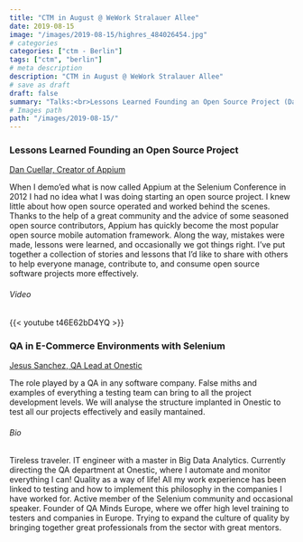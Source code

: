 ```yaml
---
title: "CTM in August @ WeWork Stralauer Allee"
date: 2019-08-15
image: "/images/2019-08-15/highres_484026454.jpg"
# categories
categories: ["ctm - Berlin"]
tags: ["ctm", "berlin"]
# meta description
description: "CTM in August @ WeWork Stralauer Allee"
# save as draft
draft: false
summary: "Talks:<br>Lessons Learned Founding an Open Source Project (Dan Cuellar) <br> QA in E-Commerce Environments with Selenium (Jesus Sanchez)"
# Images path
path: "/images/2019-08-15/"
---
```


### Lessons Learned Founding an Open Source Project
[Dan Cuellar, Creator of Appium](https://twitter.com/thedancuellar)

When I demo’ed what is now called Appium at the Selenium Conference 
in 2012 I had no idea what I was doing starting an open source project. 
I knew little about how open source operated and worked behind the 
scenes. Thanks to the help of a great community and the advice of some 
seasoned open source contributors, Appium has quickly become the most 
popular open source mobile automation framework. Along the way, 
mistakes were made, lessons were learned, and occasionally we got 
things right. I’ve put together a collection of stories and lessons 
that I’d like to share with others to help everyone manage, contribute 
to, and consume open source software projects more effectively.

###### Video
{{< youtube t46E62bD4YQ >}}

### QA in E-Commerce Environments with Selenium
[Jesus Sanchez, QA Lead at Onestic](https://twitter.com/qa_jesus)

The role played by a QA in any software company. False miths and 
examples of everything a testing team can bring to all the project 
development levels. We will analyse the structure implanted in 
Onestic to test all our projects effectively and easily mantained.

###### Bio
Tireless traveler. IT engineer with a master in Big Data Analytics. 
Currently directing the QA department at Onestic, where I automate 
and monitor everything I can! Quality as a way of life! All my work 
experience has been linked to testing and how to implement this philosophy 
in the companies I have worked for. Active member of the Selenium 
community and occasional speaker. Founder of QA Minds Europe, where we 
offer high level training to testers and companies in Europe. Trying to 
expand the culture of quality by bringing together great professionals 
from the sector with great mentors.
